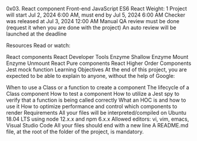 0x03. React component
Front-end
JavaScript
ES6
React
 Weight: 1
 Project will start Jul 2, 2024 6:00 AM, must end by Jul 5, 2024 6:00 AM
 Checker was released at Jul 3, 2024 12:00 AM
 Manual QA review must be done (request it when you are done with the project)
 An auto review will be launched at the deadline


Resources
Read or watch:

React components
React Developer Tools
Enzyme Shallow
Enzyme Mount
Enzyme Unmount
React Pure components
React Higher Order Components
Jest mock function
Learning Objectives
At the end of this project, you are expected to be able to explain to anyone, without the help of Google:

When to use a Class or a function to create a component
The lifecycle of a Class component
How to test a component
How to utilize a Jest spy to verify that a function is being called correctly
What an HOC is and how to use it
How to optimize performance and control which components to render
Requirements
All your files will be interpreted/compiled on Ubuntu 18.04 LTS using node 12.x.x and npm 6.x.x
Allowed editors: vi, vim, emacs, Visual Studio Code
All your files should end with a new line
A README.md file, at the root of the folder of the project, is mandatory.
